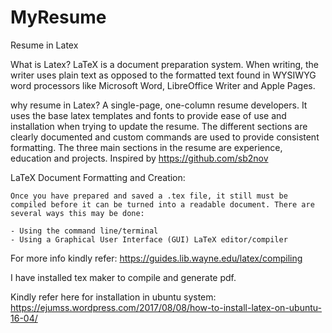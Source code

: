 # MyResume
Resume in Latex

What is Latex?
    LaTeX is a document preparation system. When writing, the writer uses plain text as opposed to the formatted text found in WYSIWYG word processors like Microsoft Word, LibreOffice Writer and Apple Pages.

why resume in Latex?
    A single-page, one-column resume developers. It uses the base latex templates and fonts to provide ease of use and installation when trying to update the resume. The different sections are clearly documented and custom commands are used to provide consistent formatting. The three main sections in the resume are  experience, education and projects. Inspired by https://github.com/sb2nov

LaTeX Document Formatting and Creation:

	Once you have prepared and saved a .tex file, it still must be compiled before it can be turned into a readable document. There are several ways this may be done:

	- Using the command line/terminal
	- Using a Graphical User Interface (GUI) LaTeX editor/compiler

For more info kindly refer: https://guides.lib.wayne.edu/latex/compiling

I have installed tex maker to compile and generate pdf.

Kindly refer here for installation in ubuntu system: https://ejumss.wordpress.com/2017/08/08/how-to-install-latex-on-ubuntu-16-04/